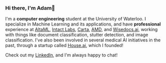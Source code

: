 ### Hi there, I'm Adam👋

I'm a **computer engineering** student at the University of Waterloo. I specialize in Machine Learning and its applications, and have **professional** experience at [AltaML](https://altaml.com/), [Intact Labs](https://intactlab.ca/), [Carta](https://carta.com), [AMD](https://amd.com), and [Wisedocs.ai](https://wisedocs.ai), working with things like document classification, stutter detection, and image classification. I've also been involved in several medical AI initiatives in the past, through a startup called [House.ai](https://houseai.tech), which I founded!

Check out my [LinkedIn](https://www.linkedin.com/in/adam-lam26/), and I'm always happy to chat!

<!--
**Adam2611/Adam2611** is a ✨ _special_ ✨ repository because its `README.md` (this file) appears on your GitHub profile.

Here are some ideas to get you started:

- 🔭 I’m currently working on ...
- 🌱 I’m currently learning ...
- 👯 I’m looking to collaborate on ...
- 🤔 I’m looking for help with ...
- 💬 Ask me about ...
- 📫 How to reach me: ...
- 😄 Pronouns: ...
- ⚡ Fun fact: ...
-->

